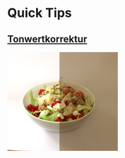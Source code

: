 # Quick Tips

## [Tonwertkorrektur](/QuickTips/Tonwertkorrektur)
<img src="/images/ps-tips-korrektur.png?raw=true" width="250" height="224" />
